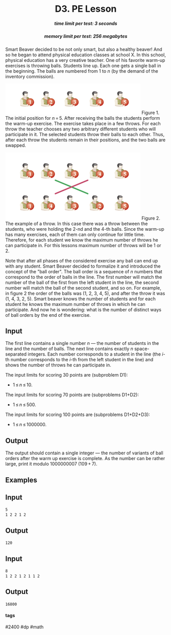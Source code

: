 <h1 style='text-align: center;'> D3. PE Lesson</h1>

<h5 style='text-align: center;'>time limit per test: 3 seconds</h5>
<h5 style='text-align: center;'>memory limit per test: 256 megabytes</h5>

Smart Beaver decided to be not only smart, but also a healthy beaver! And so he began to attend physical education classes at school X. In this school, physical education has a very creative teacher. One of his favorite warm-up exercises is throwing balls. Students line up. Each one gets a single ball in the beginning. The balls are numbered from 1 to *n* (by the demand of the inventory commission).

 ![](images/994a73d91c9ba3b8cfca3d5984d5cac4d2c46840.png)  Figure 1. The initial position for *n* = 5.  After receiving the balls the students perform the warm-up exercise. The exercise takes place in a few throws. For each throw the teacher chooses any two arbitrary different students who will participate in it. The selected students throw their balls to each other. Thus, after each throw the students remain in their positions, and the two balls are swapped.

 ![](images/e15c257989cc001738451b14e14a40cefc79ca39.png)  Figure 2. The example of a throw.  In this case there was a throw between the students, who were holding the 2-nd and the 4-th balls. Since the warm-up has many exercises, each of them can only continue for little time. Therefore, for each student we know the maximum number of throws he can participate in. For this lessons maximum number of throws will be 1 or 2.

Note that after all phases of the considered exercise any ball can end up with any student. Smart Beaver decided to formalize it and introduced the concept of the "ball order". The ball order is a sequence of *n* numbers that correspond to the order of balls in the line. The first number will match the number of the ball of the first from the left student in the line, the second number will match the ball of the second student, and so on. For example, in figure 2 the order of the balls was (1, 2, 3, 4, 5), and after the throw it was (1, 4, 3, 2, 5). Smart beaver knows the number of students and for each student he knows the maximum number of throws in which he can participate. And now he is wondering: what is the number of distinct ways of ball orders by the end of the exercise.

## Input

The first line contains a single number *n* — the number of students in the line and the number of balls. The next line contains exactly *n* space-separated integers. Each number corresponds to a student in the line (the *i*-th number corresponds to the *i*-th from the left student in the line) and shows the number of throws he can participate in.

The input limits for scoring 30 points are (subproblem D1): 

* 1 ≤ *n* ≤ 10.

The input limits for scoring 70 points are (subproblems D1+D2): 

* 1 ≤ *n* ≤ 500.

The input limits for scoring 100 points are (subproblems D1+D2+D3): 

* 1 ≤ *n* ≤ 1000000.
## Output

The output should contain a single integer — the number of variants of ball orders after the warm up exercise is complete. As the number can be rather large, print it modulo 1000000007 (109 + 7).

## Examples

## Input


```
5  
1 2 2 1 2  

```
## Output


```
120  

```
## Input


```
8  
1 2 2 1 2 1 1 2  

```
## Output


```
16800  

```


#### tags 

#2400 #dp #math 